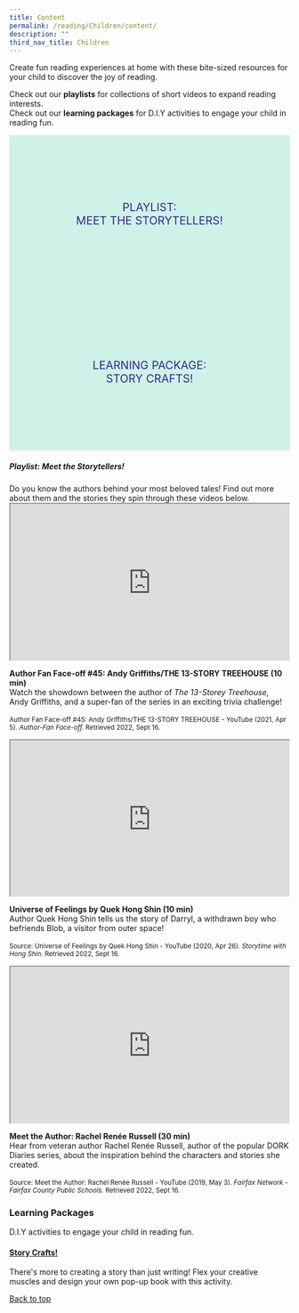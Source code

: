 ```yaml
---
title: Content
permalink: /reading/Children/content/
description: ""
third_nav_title: Children
---
```

<style type="text/css">
/* Links */
.content a { color: #322987; }
.content a:focus,
.content a:hover { color: #28216c; }

/* Button Outline */
.bp-button { padding-left: 1.5rem; padding-right: 1.5rem; }
.bp-button.is-primary-outline { border: 1px solid #322987; color: #322987; background-color: transparent; text-decoration: none; }
.bp-button.is-primary-outline:focus,
.bp-button.is-primary-outline:hover { border: 1px solid #322987; color: #cff2e8; background-color: #322987; text-decoration: none; }

/* Responsive Iframe */
.responsive-iframe { position: absolute; top: 0; left: 0; bottom: 0; right: 0; width: 100%; height: 100%; }
.responsive-iframe-container { position: relative; overflow: hidden; width: 100%; }
.responsive-iframe-container.ratio-16by9 { padding-top: 56.25%; }
.responsive-iframe-container.ratio-4by3 { padding-top: 75%; }
.responsive-iframe-container.ratio-3by2 { padding-top: 66.66%; }
.responsive-iframe-container.ratio-1by1 { padding-top: 100%; }
	
/* Click Box */
.clickbox { display: block; position: relative; width: 100%; padding-bottom: 56.25%; background-color: transparent; }
.clickbox span { padding: .5rem; }
.clickbox a { position: absolute; display: flex; width: 100%; height: 100%; align-items: center; justify-content: center; font-size: 1.25rem; text-align: center; text-decoration: none; text-transform: uppercase; }
.clickbox a:focus,
.clickbox a:hover { text-decoration: none; }

/* Indigo Sky */
.clickbox.is-indigo-sky { background-color: #cff2e8; color: #322987; }
.clickbox.is-indigo-sky a { color: #322987; }
.clickbox.is-indigo-sky a:focus,
.clickbox.is-indigo-sky a:hover { background-color: #322987; color: #cff2e8; }

</style>

Create fun reading experiences at home with these bite-sized resources for your child to discover the joy of reading.

Check out our **playlists** for collections of short videos to expand reading interests.<br>
Check out our **learning packages** for D.I.Y activities to engage your child in reading fun.


<div class="row is-multiline">
  <div class="col is-one-third">
    <div class="clickbox is-indigo-sky">
      <a href="#meet-the-storytellers">
        <span>Playlist:<br>Meet the Storytellers!</span>
      </a>
    </div>
  </div>
  <div class="col is-one-third">
    <div class="clickbox is-indigo-sky">
      <a href="#story-crafts">
        <span>Learning Package:<br>Story Crafts!</span>
      </a>
    </div>
  </div>
</div>
	


<h5 id="meet-the-storytellers" class="margin--bottom--lg"><b>Playlist: Meet the Storytellers!</b></h5>
Do you know the authors behind your most beloved tales! Find out more about them and the stories they spin through these videos below.<br>

<div class="row is-multiline margin--bottom--lg">
  <div class="col is-two-fifths">
    <div class="responsive-iframe-container ratio-16by9">
          <iframe src="https://www.youtube.com/embed/IZhNHeAd9BU" class="responsive-iframe"></iframe>
    </div>
  </div>
  <div class="col is-three-fifths">
			    <p><b>Author Fan Face-off #45: Andy Griffiths/THE 13-STORY TREEHOUSE (10 min)</b><br> Watch the showdown between the author of <i>The 13-Storey Treehouse, </i> Andy Griffiths, and a super-fan of the series in an exciting trivia challenge! <br><br>
<small>Author Fan Face-off #45: Andy Griffiths/THE 13-STORY TREEHOUSE - YouTube (2021, Apr 5). <i>Author-Fan Face-off.</i>  Retrieved 2022, Sept 16.</small></p>
  </div>
</div>

<div class="row is-multiline margin--bottom--lg">
  <div class="col is-two-fifths">
    <div class="responsive-iframe-container ratio-16by9">
      <iframe src="https://www.youtube.com/embed/oXt8v-lzrOI" class="responsive-iframe"></iframe>
    </div>
  </div>
  <div class="col is-three-fifths">
    <p><b>Universe of Feelings by Quek Hong Shin (10 min)</b><br>Author Quek Hong Shin tells us the story of Darryl, a withdrawn boy who befriends Blob, a visitor from outer space!<br><br>
<small>Source: Universe of Feelings by Quek Hong Shin - YouTube (2020, Apr 26). <i>Storytime with Hong Shin.</i>  Retrieved 2022, Sept 16.</small></p>
  </div>
</div>

<div class="row is-multiline margin--bottom--lg">
  <div class="col is-two-fifths">
    <div class="responsive-iframe-container ratio-16by9">
         <iframe src="https://www.youtube.com/embed/2A4mMp9QKaA" class="responsive-iframe"></iframe>
    </div>
  </div>
  <div class="col is-three-fifths">
  <p><b>Meet the Author: Rachel Renée Russell (30 min)</b><br>
Hear from veteran author Rachel Renée Russell, author of the popular DORK Diaries series, about the inspiration behind the characters and stories she created.
<br><br>
<small>Source: Meet the Author: Rachel Renée Russell - YouTube (2019, May 3). <i>Fairfax Network - Fairfax County Public Schools.</i>  Retrieved 2022, Sept 16.</small></p>
  </div>
 </div>

<h3 class="margin--bottom--lg" id="how-to-make-a-book"><b>Learning Packages</b></h3>
	
<p>D.I.Y activities to engage your child in reading fun.</p>

<h4 id="story-crafts"><a target="_blank" href="https://childrenandteens.nlb.gov.sg/diy-resources/primary/stay-curious-with-your-child"><b>Story Crafts!</b></a></h4>
<p>There's more to creating a story than just writing! Flex your creative muscles and design your own pop-up book with this activity.</p>


	
<p class="has-text-right margin--top--xl"><a href="#main-content">Back to top</a></p>